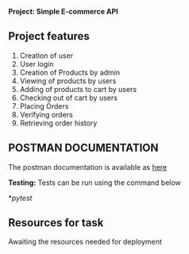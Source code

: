 **Project: Simple E-commerce API**

## Project features

1. Creation of user
2. User login
3. Creation of Products by admin
4. Viewing of products by users
5. Adding of products to cart by users
6. Checking out of cart by users
7. Placing Orders
8. Verifying orders
9. Retrieving order history



## POSTMAN DOCUMENTATION

The postman documentation is available as [here][postman link]

**Testing:**
 Tests can be run using the command below

**pytest*



## Resources for task

Awaiting the resources needed for deployment


[postman link]: https://documenter.getpostman.com/view/30266713/2sA3kVk1gA